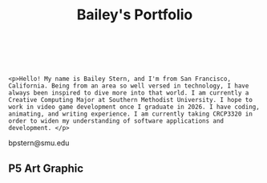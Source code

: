 
<body>
  <header>
    <h1>Bailey's Portfolio</h1>
  </header>

<br>
<br>


    <p>Hello! My name is Bailey Stern, and I'm from San Francisco, California. Being from an area so well versed in technology, I have always been inspired to dive more into that world. I am currently a Creative Computing Major at Southern Methodist University. I hope to work in video game development once I graduate in 2026. I have coding, animating, and writing experience. I am currently taking CRCP3320 in order to widen my understanding of software applications and development. </p>

  <footer>
    <p>bpstern@smu.edu</p>
  </footer>
</body>

<h2>P5 Art Graphic</h2>
<script>
  
function setup() { createCanvas(1000, 1000); //1000x1000 square canvas background(225); //white background }

void setup() {
size(600, 600);
background(209, 250, 250);
}

color headColor = color(238, 198, 181);
color neckColor = color(238, 198, 181);
color hairColor = color(249, 209, 116);
color hairClipColor = color(238, 166, 235);
color eyebrowColor = color(87, 60, 14);
color eyeColor = color(255);
color pupilColor = color(0);
color noseColor = color(238, 198, 181);
color mouthColor = color(209, 92, 115);
color teethColor = color(255);

function mouseClicked() {
headColor = color(random(255), random(255), random(255));
neckColor = color(random(255), random(255), random(255));
hairColor = color(random(255), random(255), random(255));
hairClipColor = color(random(255), random(255), random(255));
eyebrowColor = color(random(255), random(255), random(255));
eyeColor = color(random(255), random(255), random(255));
pupilColor = color(random(255), random(255), random(255));
noseColor = color(random(255), random(255), random(255));
mouthColor = color(random(255), random(255), random(255));
teethColor = color(random(255), random(255), random(255));
}

function draw() {
background(209, 250, 250);
fill(headColor);
noStroke();
circle(300, 300, 400); 
fill(neckColor);
rect(222, 469, 150, 100); 
fill(hairColor);
noStroke();
ellipse(300, 150, 400, 150); 
ellipse(100, 400, 150, 500); 
ellipse(500, 400, 150, 500); 
fill(hairClipColor);
stroke(209, 250, 250);
triangle(140, 152, 134, 211, 73, 178); 
triangle(451, 152, 463, 211, 510, 178); 
fill(eyebrowColor);
stroke(255, 50, 0);
rect(330, 273, 90, 15); 
rect(180, 273, 90, 15); 
fill(eyeColor);
stroke(0);
circle(230, 320, 40); 
circle(369, 320, 40); 
fill(pupilColor);
stroke(87, 60, 14);
circle(230, 320, 20); 
circle(369, 320, 20); 
fill(noseColor);
triangle(300, 322, 285, 403, 315, 403); 
fill(mouthColor);
noStroke();
triangle(230, 423, 300, 470, 300, 439); 
triangle(360, 423, 300, 470, 300, 439); 
stroke(255, 255, 255);
line(232, 425, 298, 453); 
line(299, 455, 355, 426); 
}
